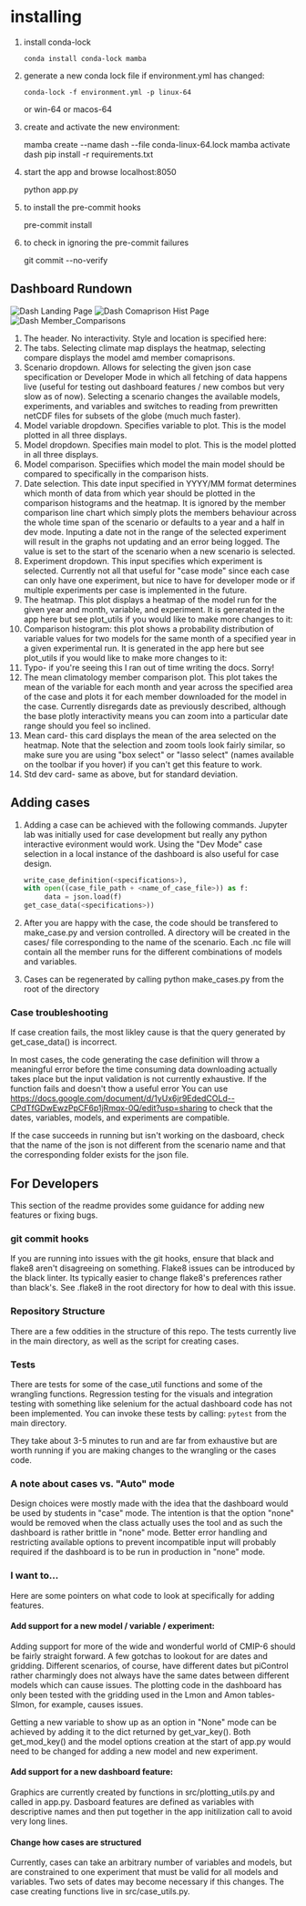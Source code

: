 # installing

1) install conda-lock

       conda install conda-lock mamba

2) generate a new conda lock file if environment.yml has changed:

       conda-lock -f environment.yml -p linux-64

   or win-64 or macos-64

3) create and activate the new environment:

      mamba create --name dash --file conda-linux-64.lock
      mamba activate dash
      pip install -r requirements.txt

4) start the app and browse localhost:8050

     python app.py

5) to install the pre-commit hooks

     pre-commit install

6) to check in ignoring the pre-commit failures

     git commit --no-verify

## Dashboard Rundown
![Dash Landing Page](docs/CMIP_6_heatmap_numbered.png)
![Dash Comaprison Hist Page](docs/CMIP_6_probability_density_comparison_nums.png)
![Dash Member_Comparisons](docs/CMIP_6_member_comparison_nums.png)

1. The header. No interactivity. Style and location is specified here:
2. The tabs. Selecting climate map displays the heatmap, selecting compare displays the model amd member comaprisons.
3. Scenario dropdown. Allows for selecting the given json case specification or Developer Mode in which all fetching of data happens live (useful for testing out dashboard features / new combos but very slow as of now). Selecting a scenario changes the available models, experiments, and variables and switches to reading from prewritten netCDF files for subsets of the globe (much much faster).
5. Model variable dropdown. Specifies variable to plot. This is the model plotted in all three displays.
5. Model dropdown. Specifies main model to plot. This is the model plotted in all three displays.
6. Model comparison. Speciifies which model the main model should be compared to specifically in the comparison hists.
7. Date selection. This date input specified in YYYY/MM format determines which month of data from which year should be plotted in the comparison histograms and the heatmap. It is ignored by the member comparison line chart which simply plots the members behaviour across the whole time span of the scenario or defaults to a year and a half in dev mode. Inputing a date not in the range of the selected experiment will result in the graphs not updating and an error being logged. The value is set to the start of the scenario when a new scenario is selected.
8. Experiment dropdown. This input specifies which experiment is selected. Currently not all that useful for "case mode" since each case can only have one experiment, but nice to have for developer mode or if multiple experiments per case is implemented in the future.
9. The heatmap. This plot displays a heatmap of the model run for the given year and month, variable, and experiment. It is generated in the app here but see plot_utils if you would like to make more changes to it:
10. Comparison histogram: this plot shows a probability distribution of variable values for two models for the same month of a specified year in a given experimental run. It is generated in the app here but see plot_utils if you would like to make more changes to it:
11. Typo- if you're seeing this I ran out of time writing the docs. Sorry!
12. The mean climatology member comparison plot. This plot takes the mean of the variable for each month and year across the specified area of the case and plots it for each member downloaded for the model in the case. Currently disregards date as previously described, although the base plotly interactivity means you can zoom into a particular date range should you feel so inclined.
13. Mean card- this card displays the mean of the area selected on the heatmap. Note that the selection and zoom tools look fairly similar, so make sure you are using "box select" or "lasso select" (names available on the toolbar if you hover) if you can't get this feature to work.
14. Std dev card- same as above, but for standard deviation.

## Adding cases

1) Adding a case can be achieved with the following commands. Jupyter lab was initially used for case development but really any python interactive evironment would work. Using the "Dev Mode" case selection in a local instance of the dashboard is also useful for case design.

     ``` Python
     write_case_definition(<specifications>),
     with open((case_file_path + <name_of_case_file>)) as f:
          data = json.load(f)
     get_case_data(<specifications>))
     ```

2) After you are happy with the case, the code should be transfered to make_case.py and version controlled. A directory will be created in the cases/ file corresponding to the name of the scenario. Each .nc file will contain all the member runs for the different combinations of models and variables.

3) Cases can be regenerated by calling python make_cases.py from the root of the directory

### Case troubleshooting

If case creation fails, the most likley cause is that the query generated by get_case_data() is incorrect.

In most cases, the code generating the case definition will throw a meaningful error before the time consuming data downloading actually takes place but the input validation is not currently exhaustive. If the function fails and doesn't thow a useful error You can use https://docs.google.com/document/d/1yUx6jr9EdedCOLd--CPdTfGDwEwzPpCF6p1jRmqx-0Q/edit?usp=sharing to check that the dates, variables, models, and experiments are compatible.

If the case succeeds in running but isn't working on the dasboard, check that the name of the json is not different from the scenario name and that the corresponding folder exists for the json file.

## For Developers

This section of the readme provides some guidance for adding new features or fixing bugs.

### git commit hooks

If you are running into issues with the git hooks, ensure that black and flake8 aren't disagreeing on something. Flake8 issues can be introduced by the black linter. Its typically easier to change flake8's preferences rather than black's. See .flake8 in the root directory for how to deal with this issue.
### Repository Structure

There are a few oddities in the structure of this repo. The tests currently live in the main directory, as well as the script for creating cases.
### Tests

There are tests for some of the case_util functions and some of the wrangling functions. Regression testing for the visuals and integration testing
with something like selenium for the actual dashboard code has not been implemented. You can invoke these tests by calling: `pytest` from the main directory.

They take about 3-5 minutes to run and are far from exhaustive but are worth running if you are making changes to the wrangling or the cases code.
### A note about cases vs. "Auto" mode

Design choices were mostly made with the idea that the dashboard would be used by students in "case" mode. The intention is that the option "none" would be removed when the class actually uses the tool and as such the dashboard is rather brittle in "none" mode. Better error handling and restricting available options to prevent incompatible input will probably required if the dashboard is to be run in production in "none" mode.

### I want to...

Here are some pointers on what code to look at specifically for adding features.
#### Add support for a new model / variable / experiment:

Adding support for more of the wide and wonderful world of CMIP-6 should be fairly straight forward. A few gotchas to lookout for are dates and gridding. Different scenarios, of course, have different dates but piControl rather charmingly does not always have the same dates between different models which can cause issues. The plotting code in the dashboard has only been tested with the gridding used in the Lmon and Amon tables- SImon, for example, causes issues.

Getting a new variable to show up as an option in "None" mode can be achieved by adding it to the dict returned by get_var_key(). Both get_mod_key() and the model options creation at the start of app.py would need to be changed for adding a new model and new experiment.
#### Add support for a new dashboard feature:

Graphics are currently created by functions in src/plotting_utils.py and called in app.py. Dasboard features are defined as variables with descriptive names and then put together in the app initilization call to avoid very long lines.

#### Change how cases are structured

Currently, cases can take an arbitrary number of variables and models, but are constrained to one experiment that must be valid for all models and variables. Two sets of dates may become necessary if this changes. The case creating functions live in src/case_utils.py.
